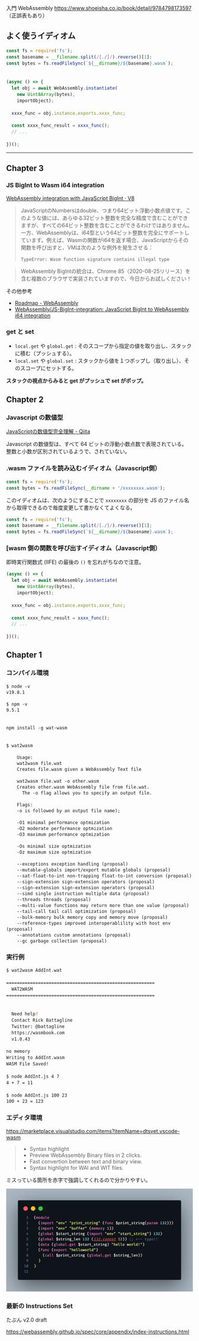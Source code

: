 
入門 WebAssembly https://www.shoeisha.co.jp/book/detail/9784798173597
（正誤表もあり）

## よく使うイディオム

```js
const fs = require('fs');
const basename = __filename.split(/[./]/).reverse()[1];
const bytes = fs.readFileSync(`${__dirname}/${basename}.wasm`);


(async () => {
  let obj = await WebAssembly.instantiate(
    new Uint8Array(bytes),
    importObject);

  xxxx_func = obj.instance.exports.xxxx_func;

  const xxxx_func_result = xxxx_func();
  // ...

})();
```


----------------------------------------












## Chapter 3


### JS BigInt to Wasm i64 integration

[WebAssembly integration with JavaScript BigInt · V8](https://v8.dev/features/wasm-bigint)

> JavaScriptのNumbersはdouble、つまり64ビット浮動小数点値です。このような値には、あらゆる32ビット整数を完全な精度で含むことができますが、すべての64ビット整数を含むことができるわけではありません。一方、WebAssemblyは、i64型という64ビット整数を完全にサポートしています。例えば、Wasmの関数がi64を返す場合、JavaScriptからその関数を呼び出すと、VMは次のような例外を発生させる：
> ```
> TypeError: Wasm function signature contains illegal type
> ```


> WebAssembly BigIntの統合は、Chrome 85（2020-08-25リリース）を含む複数のブラウザで実装されていますので、今日からお試しください！

その他参考

- [Roadmap - WebAssembly](https://webassembly.org/roadmap/)
- [WebAssembly/JS-BigInt-integration: JavaScript BigInt to WebAssembly i64 integration](https://github.com/WebAssembly/JS-BigInt-integration)


### get と set 

- `local.get` や `global.get` : そのスコープから指定の値を取り出し、スタックに積む（プッシュする）。
- `local.set` や `global.set` : スタックから値を１つポップし（取り出し）、そのスコープにセットする。

**スタックの視点からみると get がプッシュで set がポップ。**









## Chapter 2

### Javascript の数値型

[JavaScriptの数値型完全理解 - Qiita](https://qiita.com/uhyo/items/f9abb94bcc0374d7ed23)

Javascript の数値型は、すべて 64 ビットの浮動小数点数で表現されている。
整数と小数が区別されているようで、されていない。

### .wasm ファイルを読み込むイディオム（Javascript側）

```js
const fs = require('fs');
const bytes = fs.readFileSync(__dirname + '/xxxxxxxx.wasm');
```

このイディオムは、次のようにすることで `xxxxxxxx` の部分を JS のファイル名から取得できるので毎度変更して書かなくてよくなる。

```js
const fs = require('fs');
const basename = __filename.split(/[./]/).reverse()[1];
const bytes = fs.readFileSync(`${__dirname}/${basename}.wasm`);
```


### [wasm 側の関数を呼び出すイディオム（Javascript側）

即時実行関数式 (IIFE) の最後の `()` を忘れがちなので注意。

```js
(async () => {
  let obj = await WebAssembly.instantiate(
    new Uint8Array(bytes),
    importObject);

  xxxx_func = obj.instance.exports.xxxx_func;

  const xxxx_func_result = xxxx_func();
  // ...

})();
```








## Chapter 1

### コンパイル環境

```
$ node -v
v19.8.1

$ npm -v
9.5.1


npm install -g wat-wasm


$ wat2wasm  

    Usage:
    wat2wasm file.wat
    Creates file.wasm given a WebAssembly Text file
  
    wat2wasm file.wat -o other.wasm
    Creates other.wasm WebAssembly file from file.wat.
      The -o flag allows you to specify an output file.
  
    Flags:
    -o is followed by an output file name);

    -O1 minimal performance optmization
    -O2 moderate performance optmization
    -O3 maximum performance optmization

    -Os minimal size optmization
    -Oz maximum size optmization

    --exceptions exception handling (proposal)
    --mutable-globals import/export mutable globals (proposal)
    --sat-float-to-int non-trapping float-to-int conversion (proposal)
    --sign-extension sign-extension operators (proposal)
    --sign-extension sign-extension operators (proposal)
    --simd single instruction multiple data (proposal)
    --threads threads (proposal)
    --multi-value functions may return more than one value (proposal)
    --tail-call tail call optimization (proposal)
    --bulk-memory bulk memory copy and memory move (proposal)
    --reference-types improved interoperablility with host env (proposal)
    --annotations custom annotations (proposal)
    --gc garbage collection (proposal)
```

### 実行例

```sh
$ wat2wasm AddInt.wat 

========================================================
  WAT2WASM
========================================================
  

  Need help?  
  Contact Rick Battagline
  Twitter: @battagline
  https://wasmbook.com
  v1.0.43
  
no memory
Writing to AddInt.wasm
WASM File Saved!

$ node AddInt.js 4 7
4 + 7 = 11

$ node AddInt.js 100 23
100 + 23 = 123

```


### エディタ環境

https://marketplace.visualstudio.com/items?itemName=dtsvet.vscode-wasm

> - Syntax highlight
> - Preview WebAssembly Binary files in 2 clicks.
> - Fast convertion between text and binary view.
> - Syntax highlight for WAI and WIT files.

ミスっている箇所を赤字で強調してくれるので分かりやすい。

![](img/codesnap_typo_error_with_red_color.png)


### 最新の Instructions Set

たぶん v2.0 draft

https://webassembly.github.io/spec/core/appendix/index-instructions.html


